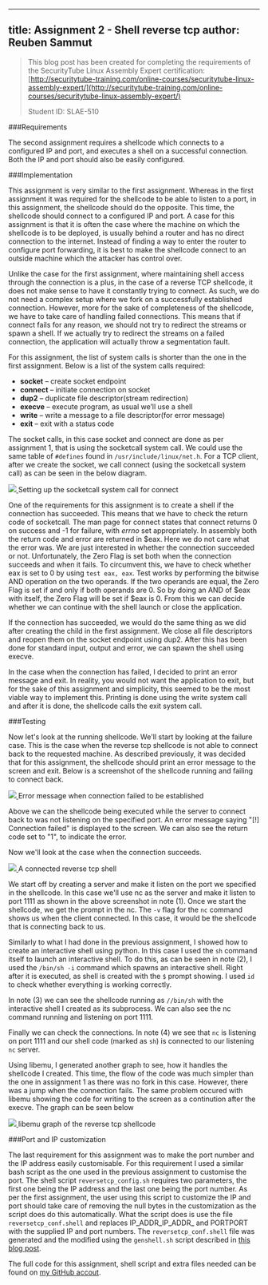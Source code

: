 -----
title: Assignment 2 - Shell reverse tcp
author: Reuben Sammut
-----

> This blog post has been created for completing the requirements of the SecurityTube Linux Assembly Expert certification: [http://securitytube-training.com/online-courses/securitytube-linux-assembly-expert/](http://securitytube-training.com/online-courses/securitytube-linux-assembly-expert/)
>
> Student ID: SLAE-510

###Requirements

The second assignment requires a shellcode which connects to a configured IP and port, and executes a shell on a successful connection. Both the IP and port should also be easily configured.

###Implementation

This assignment is very similar to the first assignment. Whereas in the first assignment it was required for the shellcode to be able to listen to a port, in this assignment, the shellcode should do the opposite. This time, the shellcode should connect to a configured IP and port. A case for this assignment is that it is often the case where the machine on which the shellcode is to be deployed, is usually behind a router and has no direct connection to the internet. Instead of finding a way to enter the router to configure port forwarding, it is best to make the shellcode connect to an outside machine which the attacker has control over.

Unlike the case for the first assignment, where maintaining shell access through the connection is a plus, in the case of a reverse TCP shellcode, it does not make sense to have it constantly trying to connect. As such, we do not need a complex setup where we fork on a successfully established connection. However, more for the sake of completeness of the shellcode, we have to take care of handling failed connections. This means that if connect fails for any reason, we should not try to redirect the streams or spawn a shell. If we actually try to redirect the streams on a failed connection, the application will actually throw a segmentation fault.

For this assignment, the list of system calls is shorter than the one in the first assignment. Below is a list of the system calls required:

- **socket** – create socket endpoint
- **connect** – initiate connection on socket
- **dup2** – duplicate file descriptor(stream redirection)
- **execve** – execute program, as usual we’ll use a shell
- **write** – write a message to a file descriptor(for error message)
- **exit** – exit with a status code

The socket calls, in this case socket and connect are done as per assignment 1, that is using the socketcall system call. We could use the same table of `#defines` found in `/usr/include/linux/net.h`. For a TCP client, after we create the socket, we call connect (using the socketcall system call) as can be seen in the below diagram.

<div class="figure">
<a href="/images/slae_02-01_connect_socketcall.png">
<img src="/images/slae_02-01_connect_socketcall.png" />
</a>
Setting up the socketcall system call for connect
</div>

One of the requirements for this assignment is to create a shell if the connection has succeeded. This means that we have to check the return code of socketcall. The man page for connect states that connect returns 0 on success and -1 for failure, with _errno_ set appropriately. In assembly both the return code and error are returned in $eax. Here we do not care what the error was. We are just interested in whether the connection succeeded or not. Unfortunately, the Zero Flag is set both when the connection succeeds and when it fails. To circumvent this, we have to check whether eax is set to 0 by using `test eax, eax`. Test works by performing the bitwise AND operation on the two operands. If the two operands are equal, the Zero Flag is set if and only if both operands are 0. So by doing an AND of $eax with itself, the Zero Flag will be set if $eax is 0. From this we can decide whether we can continue with the shell launch or close the application.

If the connection has succeeded, we would do the same thing as we did after creating the child in the first assignment. We close all file descriptors and reopen them on the socket endpoint using dup2. After this has been done for standard input, output and error, we can spawn the shell using execve.

In the case when the connection has failed, I decided to print an error message and exit. In reality, you would not want the application to exit, but for the sake of this assignment and simplicity, this seemed to be the most viable way to implement this. Printing is done using the write system call and after it is done, the shellcode calls the exit system call.

###Testing

Now let's look at the running shellcode. We'll start by looking at the failure case. This is the case when the reverse tcp shellcode is not able to connect back to the requested machine. As described previously, it was decided that for this assignment, the shellcode should print an error message to the screen and exit. Below is a screenshot of the shellcode running and failing to connect back.

<div class="figure">
<a href="/images/slae_02-02_connect_failed.png">
<img src="/images/slae_02-02_connect_failed.png" />
</a>
Error message when connection failed to be established
</div>

Above we can the shellcode being executed while the server to connect back to was not listening on the specified port. An error message saying "[!] Connection failed" is displayed to the screen. We can also see the return code set to "1", to indicate the error. 

Now we'll look at the case when the connection succeeds.

<div class="figure">
<a href="/images/slae_02-03_run_shellcode.png">
<img src="/images/slae_02-03_run_shellcode.png" />
</a>
A connected reverse tcp shell
</div>

We start off by creating a server and make it listen on the port we specified in the shellcode. In this case we'll use nc as the server and make it listen to port 1111 as shown in the above screenshot in note (1). Once we start the shellcode, we get the prompt in the nc. The `-v` flag for the `nc` command shows us when the client connected. In this case, it would be the shellcode that is connecting back to us. 

Similarly to what I had done in the previous assignment, I showed how to create an interactive shell using python. In this case I used the `sh` command itself to launch an interactive shell. To do this, as can be seen in note (2), I used the `/bin/sh -i` command which spawns an interactive shell. Right after it is executed, as shell is created with the `$` prompt showing. I used `id` to check whether everything is working correctly.

In note (3) we can see the shellcode running as `//bin/sh` with the interactive shell I created as its subprocess. We can also see the nc command running and listening on port 1111.

Finally we can check the connections. In note (4) we see that `nc` is listening on port 1111 and our shell code (marked as `sh`) is connected to our listening `nc` server. 

Using libemu, I generated another graph to see, how it handles the shellcode I created. This time, the flow of the code was much simpler than the one in assignment 1 as there was no fork in this case. However, there was a jump when the connection fails. The same problem occured with libemu showing the code for writing to the screen as a continution after the execve. The graph can be seen below 

<div class="figure">
<a href="//github.com/reubensammut/SLAE32/raw/master/Assignments/02%20-%20Shell%20Reverse%20Tcp/reversetcp.png">
<img src="//github.com/reubensammut/SLAE32/raw/master/Assignments/02%20-%20Shell%20Reverse%20Tcp/reversetcp.png">
</a>
libemu graph of the reverse tcp shellcode
</div>

###Port and IP customization

The last requirement for this assignment was to make the port number and the IP address easily customisable. For this requirement I used a similar bash script as the one used in the previous assignment to customise the port. The shell script `reversetcp_config.sh` requires two parameters, the first one being the IP address and the last one being the port number. As per the first assignment, the user using this script to customize the IP and port should take care of removing the null bytes in the customization as the script does do this automatically. What the script does is use the file `reversetcp_conf.shell` and replaces IP\_ADDR\_IP\_ADDR\_ and PORTPORT with the supplied IP and port numbers. The `reversetcp_conf.shell` file was generated and the modified using the `genshell.sh` script described in [this blog post](/slae/2015-11-26-slae_util_scripts.html).

The full code for this assignment, shell script and extra files needed can be found on [my GitHub accout](//github.com/reubensammut/SLAE32/tree/master/Assignments/02%20-Shell%20Reverse%20Tcp).


